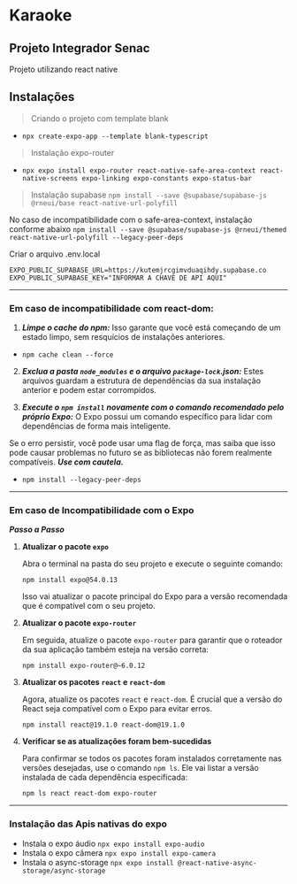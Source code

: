 # Karaoke

## Projeto Integrador Senac

Projeto utilizando react native

## Instalações

> Criando o projeto com template blank

- `npx create-expo-app --template blank-typescript`

> Instalação expo-router

- `npx expo install expo-router react-native-safe-area-context react-native-screens expo-linking expo-constants expo-status-bar`

> Instalação supabase
> `npm install --save @supabase/supabase-js @rneui/base react-native-url-polyfill`

No caso de incompatibilidade com o safe-area-context, instalação conforme abaixo
`npm install --save @supabase/supabase-js @rneui/themed react-native-url-polyfill --legacy-peer-deps`

Criar o arquivo .env.local

`EXPO_PUBLIC_SUPABASE_URL=https://kutemjrcgimvduaqihdy.supabase.co`
`EXPO_PUBLIC_SUPABASE_KEY="INFORMAR A CHAVE DE API AQUI"`

---

### Em caso de incompatibilidade com react-dom:

1. **_Limpe o cache do npm:_** Isso garante que você está começando de um estado limpo, sem resquícios de instalações anteriores.

- `npm cache clean --force`

2. **_Exclua a pasta `node_modules` e o arquivo `package-lock`.json:_** Estes arquivos guardam a estrutura de dependências da sua instalação anterior e podem estar corrompidos.

3. **_Execute o `npm install` novamente com o comando recomendado pelo próprio Expo:_** O Expo possui um comando específico para lidar com dependências de forma mais inteligente.

Se o erro persistir, você pode usar uma flag de força, mas saiba que isso pode causar problemas no futuro se as bibliotecas não forem realmente compatíveis. **_Use com cautela._**

- `npm install --legacy-peer-deps`

---

### Em caso de Incompatibilidade com o Expo

**_Passo a Passo_**

1.  **Atualizar o pacote `expo`**

    Abra o terminal na pasta do seu projeto e execute o seguinte comando:

    `npm install expo@54.0.13`

    Isso vai atualizar o pacote principal do Expo para a versão recomendada que é compatível com o seu projeto.

2.  **Atualizar o pacote `expo-router`**

    Em seguida, atualize o pacote `expo-router` para garantir que o roteador da sua aplicação também esteja na versão correta:

    `npm install expo-router@~6.0.12`

3.  **Atualizar os pacotes `react` e `react-dom`**

    Agora, atualize os pacotes `react` e `react-dom`. É crucial que a versão do React seja compatível com o Expo para evitar erros.

    `npm install react@19.1.0 react-dom@19.1.0`

4.  **Verificar se as atualizações foram bem-sucedidas**

    Para confirmar se todos os pacotes foram instalados corretamente nas versões desejadas, use o comando `npm ls`. Ele vai listar a versão instalada de cada dependência especificada:

    `npm ls react react-dom expo-router`

---

### Instalação das Apis nativas do expo

- Instala o expo áudio `npx expo install expo-audio`
- Instala o expo câmera `npx expo install expo-camera`
- Instala o async-storage `npx expo install @react-native-async-storage/async-storage`
